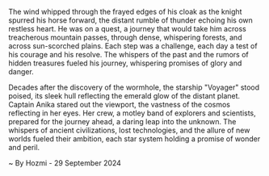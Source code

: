 
The wind whipped through the frayed edges of his cloak as the knight spurred his horse forward, the distant rumble of thunder echoing his own restless heart.  He was on a quest, a journey that would take him across treacherous mountain passes, through dense, whispering forests, and across sun-scorched plains.  Each step was a challenge, each day a test of his courage and his resolve.  The whispers of the past and the rumors of hidden treasures fueled his journey, whispering promises of glory and danger.

Decades after the discovery of the wormhole, the starship "Voyager" stood poised, its sleek hull reflecting the emerald glow of the distant planet.  Captain Anika stared out the viewport, the vastness of the cosmos reflecting in her eyes.  Her crew, a motley band of explorers and scientists, prepared for the journey ahead, a daring leap into the unknown. The whispers of ancient civilizations, lost technologies, and the allure of new worlds fueled their ambition, each star system holding a promise of wonder and peril. 

~ By Hozmi - 29 September 2024
